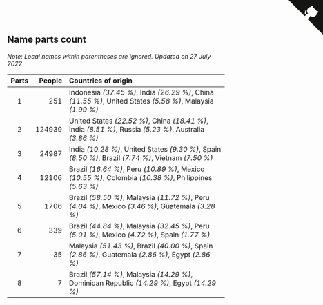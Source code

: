 ## Name parts count

*Note: Local names within parentheses are ignored.*
*Updated on 27 July 2022*

| Parts | People | Countries of origin |
| :--: | ---: | :--- |
| 1 | 251 | Indonesia *(37.45 %)*, India *(26.29 %)*, China *(11.55 %)*, United States *(5.58 %)*, Malaysia *(1.99 %)* |
| 2 | 124939 | United States *(22.52 %)*, China *(18.41 %)*, India *(8.51 %)*, Russia *(5.23 %)*, Australia *(3.86 %)* |
| 3 | 24987 | India *(10.28 %)*, United States *(9.30 %)*, Spain *(8.50 %)*, Brazil *(7.74 %)*, Vietnam *(7.50 %)* |
| 4 | 12106 | Brazil *(16.64 %)*, Peru *(10.89 %)*, Mexico *(10.55 %)*, Colombia *(10.38 %)*, Philippines *(5.63 %)* |
| 5 | 1706 | Brazil *(58.50 %)*, Malaysia *(11.72 %)*, Peru *(4.04 %)*, Mexico *(3.46 %)*, Guatemala *(3.28 %)* |
| 6 | 339 | Brazil *(44.84 %)*, Malaysia *(32.45 %)*, Peru *(5.01 %)*, Mexico *(4.72 %)*, Spain *(1.77 %)* |
| 7 | 35 | Malaysia *(51.43 %)*, Brazil *(40.00 %)*, Spain *(2.86 %)*, Guatemala *(2.86 %)*, Egypt *(2.86 %)* |
| 8 | 7 | Brazil *(57.14 %)*, Malaysia *(14.29 %)*, Dominican Republic *(14.29 %)*, Egypt *(14.29 %)* |


<a href="https://github.com/jonatanklosko/wca_statistics" class="github-corner" aria-label="View source on Github"><svg width="80" height="80" viewBox="0 0 250 250" style="fill:#151513; color:#fff; position: absolute; top: 0; border: 0; right: 0;" aria-hidden="true"><path d="M0,0 L115,115 L130,115 L142,142 L250,250 L250,0 Z"></path><path d="M128.3,109.0 C113.8,99.7 119.0,89.6 119.0,89.6 C122.0,82.7 120.5,78.6 120.5,78.6 C119.2,72.0 123.4,76.3 123.4,76.3 C127.3,80.9 125.5,87.3 125.5,87.3 C122.9,97.6 130.6,101.9 134.4,103.2" fill="currentColor" style="transform-origin: 130px 106px;" class="octo-arm"></path><path d="M115.0,115.0 C114.9,115.1 118.7,116.5 119.8,115.4 L133.7,101.6 C136.9,99.2 139.9,98.4 142.2,98.6 C133.8,88.0 127.5,74.4 143.8,58.0 C148.5,53.4 154.0,51.2 159.7,51.0 C160.3,49.4 163.2,43.6 171.4,40.1 C171.4,40.1 176.1,42.5 178.8,56.2 C183.1,58.6 187.2,61.8 190.9,65.4 C194.5,69.0 197.7,73.2 200.1,77.6 C213.8,80.2 216.3,84.9 216.3,84.9 C212.7,93.1 206.9,96.0 205.4,96.6 C205.1,102.4 203.0,107.8 198.3,112.5 C181.9,128.9 168.3,122.5 157.7,114.1 C157.9,116.9 156.7,120.9 152.7,124.9 L141.0,136.5 C139.8,137.7 141.6,141.9 141.8,141.8 Z" fill="currentColor" class="octo-body"></path></svg></a><style>.github-corner:hover .octo-arm{animation:octocat-wave 560ms ease-in-out}@keyframes octocat-wave{0%,100%{transform:rotate(0)}20%,60%{transform:rotate(-25deg)}40%,80%{transform:rotate(10deg)}}@media (max-width:500px){.github-corner:hover .octo-arm{animation:none}.github-corner .octo-arm{animation:octocat-wave 560ms ease-in-out}}</style>
